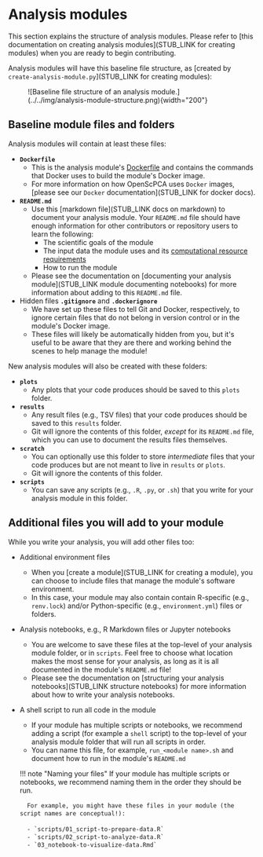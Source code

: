 # Analysis modules

This section explains the structure of analysis modules.
Please refer to [this documentation on creating analysis modules](STUB_LINK for creating modules) when you are ready to begin contributing.


<!--TODO: too many links to the same place? -->
Analysis modules will have this baseline file structure, as [created by `create-analysis-module.py`](STUB_LINK for creating modules):

<figure markdown="span">
    ![Baseline file structure of an analysis module.](../../img/analysis-module-structure.png){width="200"}
</figure>

## Baseline module files and folders

Analysis modules will contain at least these files:

- **`Dockerfile`**
    - This is the analysis module's [Dockerfile](https://docs.docker.com/reference/dockerfile/) and contains the commands that Docker uses to build the module's Docker image.
    - For more information on how OpenScPCA uses `Docker` images, [please see our `Docker` documentation](STUB_LINK for docker docs).
- **`README.md`**
    - Use this [markdown file](STUB_LINK docs on markdown) to document your analysis module.
  Your `README.md` file should have enough information for other contributors or repository users to learn the following:
        - The scientific goals of the module
        - The input data the module uses and its [computational resource requirements](../starting-your-analysis/determining-compute-requirements.md)
        - How to run the module
    - Please see the documentation on [documenting your analysis module](STUB_LINK module documenting notebooks) for more information about adding to this `README.md` file.
- Hidden files **`.gitignore`** and **`.dockerignore`**
    - We have set up these files to tell Git and Docker, respectively, to ignore certain files that do not belong in version control or in the module's Docker image.
    - These files will likely be automatically hidden from you, but it's useful to be aware that they are there and working behind the scenes to help manage the module!



New analysis modules will also be created with these folders:

- **`plots`**
    - Any plots that your code produces should be saved to this `plots` folder.
- **`results`**
    - Any result files (e.g., TSV files) that your code produces should be saved to this `results` folder.
    - Git will ignore the contents of this folder, _except_ for its `README.md` file, which you can use to document the results files themselves.
- **`scratch`**
    - You can optionally use this folder to store _intermediate_ files that your code produces but are not meant to live in `results` or `plots`.
    - Git will ignore the contents of this folder.
- **`scripts`**
    - You can save any scripts (e.g., `.R`, `.py`, or `.sh`) that you write for your analysis module in this folder.


## Additional files you will add to your module

While you write your analysis, you will add other files too:

- Additional environment files
    - When you [create a module](STUB_LINK for creating a module), you can choose to include files that manage the module's software environment.
    - In this case, your module may also contain contain R-specific (e.g., `renv.lock`) and/or Python-specific (e.g., `environment.yml`) files or folders.
- Analysis notebooks, e.g., R Markdown files or Jupyter notebooks
    - You are welcome to save these files at the top-level of your analysis module folder, or in `scripts`.
    Feel free to choose what location makes the most sense for your analysis, as long as it is all documented in the module's `README.md` file!
    - Please see the documentation on [structuring your analysis notebooks](STUB_LINK structure notebooks) for more information about how to write your analysis notebooks.
- A shell script to run all code in the module
    - If your module has multiple scripts or notebooks, we recommend adding a script (for example a `shell` script) to the top-level of your analysis module folder that will run all scripts in order.
    - You can name this file, for example, `run_<module name>.sh` and document how to run in the module's `README.md`

    !!! note "Naming your files"
        If your module has multiple scripts or notebooks, we recommend naming them in the order they should be run.

        For example, you might have these files in your module (the script names are conceptual!):

        - `scripts/01_script-to-prepare-data.R`
        - `scripts/02_script-to-analyze-data.R`
        - `03_notebook-to-visualize-data.Rmd`
